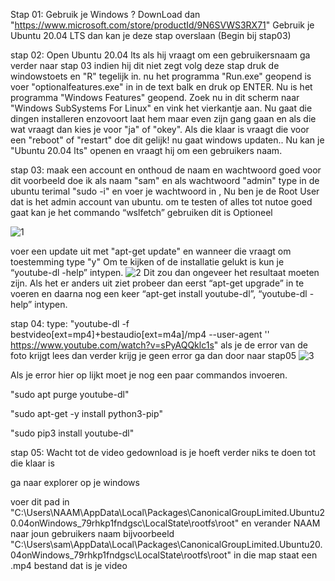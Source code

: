 Stap 01:
Gebruik je Windows ? DownLoad dan "https://www.microsoft.com/store/productId/9N6SVWS3RX71"
Gebruik je Ubuntu 20.04 LTS dan kan je deze stap overslaan (Begin bij stap03)

stap 02:
Open Ubuntu 20.04 lts
als hij vraagt om een gebruikersnaam ga verder naar stap 03 indien hij dit niet zegt volg deze stap
druk de windowstoets en "R" tegelijk in.
nu het programma "Run.exe" geopend is voer "optionalfeatures.exe" in in de text balk en druk op ENTER.
Nu is het programma "Windows Features" geopend.
Zoek nu in dit scherm naar "Windows SubSystems For Linux" en vink het vierkantje aan.
Nu gaat die dingen installeren enzovoort laat hem maar even zijn gang gaan en als die wat vraagt dan kies je voor "ja" of "okey".
Als die klaar is vraagt die voor een "reboot" of "restart" doe dit gelijk! nu gaat windows updaten..
Nu kan je "Ubuntu 20.04 lts" openen en vraagt hij om een gebruikers naam.

stap 03:
maak een account en onthoud de naam en wachtwoord goed voor dit voorbeeld doe ik als naam "sam" en als wachtwoord "admin"
type in de ubuntu terimal "sudo -i" en voer je wachtwoord in , Nu ben je de Root User dat is het admin account van ubuntu.
om te testen of alles tot nutoe goed gaat kan je het commando “wslfetch” gebruiken dit is Optioneel

![1](https://user-images.githubusercontent.com/93311966/150339513-db128ebb-d5ab-4b21-b306-07569a20cf39.PNG)

voer een update uit met "apt-get update" en wanneer die vraagt om toestemming type "y"
Om te kijken of de installatie gelukt is kun je “youtube-dl -help” intypen.
![2](https://user-images.githubusercontent.com/93311966/150340423-b867a2e7-85cb-43ce-89af-b67843cb3fba.PNG) Dit zou dan ongeveer het resultaat moeten zijn. Als het er anders uit ziet probeer dan eerst
“apt-get upgrade” in te voeren en daarna nog een keer “apt-get install youtube-dl”, “youtube-dl -help” intypen.

stap 04:
type: "youtube-dl -f bestvideo[ext=mp4]+bestaudio[ext=m4a]/mp4 --user-agent '' https://www.youtube.com/watch?v=sPyAQQklc1s"
als je de error van de foto krijgt lees dan verder krijg je geen error ga dan door naar stap05
![3](https://user-images.githubusercontent.com/93311966/150341956-2f7225a1-2f42-42d2-ba82-ffa7d32a25ff.PNG)

Als je error hier op lijkt moet je nog een paar commandos invoeren.

"sudo apt purge youtube-dl"

"sudo apt-get -y install python3-pip"

"sudo pip3 install youtube-dl"


stap 05:
Wacht tot de video gedownload is je hoeft verder niks te doen tot die klaar is

ga naar explorer op je windows

voer dit pad in "C:\Users\NAAM\AppData\Local\Packages\CanonicalGroupLimited.Ubuntu20.04onWindows_79rhkp1fndgsc\LocalState\rootfs\root"
en verander NAAM naar joun gebruikers naam bijvoorbeeld "C:\Users\sam\AppData\Local\Packages\CanonicalGroupLimited.Ubuntu20.04onWindows_79rhkp1fndgsc\LocalState\rootfs\root"
in die map staat een .mp4 bestand dat is je video
